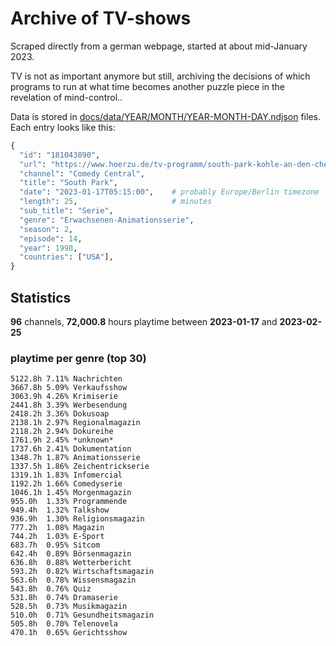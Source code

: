 # Archive of TV-shows

Scraped directly from a german webpage, started at about mid-January 2023.

TV is not as important anymore but still, archiving the decisions of which programs to run at what time
becomes another puzzle piece in the revelation of mind-control.. 

Data is stored in [docs/data/YEAR/MONTH/YEAR-MONTH-DAY.ndjson](docs/data/) files. 
Each entry looks like this:

```python
{
  "id": "181043890", 
  "url": "https://www.hoerzu.de/tv-programm/south-park-kohle-an-den-chefkoch/bid_181043890/", 
  "channel": "Comedy Central", 
  "title": "South Park", 
  "date": "2023-01-17T05:15:00",    # probably Europe/Berlin timezone 
  "length": 25,                     # minutes 
  "sub_title": "Serie", 
  "genre": "Erwachsenen-Animationsserie", 
  "season": 2, 
  "episode": 14, 
  "year": 1998, 
  "countries": ["USA"],
}
```

## Statistics

**96** channels, **72,000.8** hours playtime between **2023-01-17** and **2023-02-25**


### playtime per genre (top 30)

    5122.8h 7.11% Nachrichten
    3667.8h 5.09% Verkaufsshow
    3063.9h 4.26% Krimiserie
    2441.8h 3.39% Werbesendung
    2418.2h 3.36% Dokusoap
    2138.1h 2.97% Regionalmagazin
    2118.2h 2.94% Dokureihe
    1761.9h 2.45% *unknown*
    1737.6h 2.41% Dokumentation
    1348.7h 1.87% Animationsserie
    1337.5h 1.86% Zeichentrickserie
    1319.1h 1.83% Infomercial
    1192.2h 1.66% Comedyserie
    1046.1h 1.45% Morgenmagazin
    955.0h  1.33% Programmende
    949.4h  1.32% Talkshow
    936.9h  1.30% Religionsmagazin
    777.2h  1.08% Magazin
    744.2h  1.03% E-Sport
    683.7h  0.95% Sitcom
    642.4h  0.89% Börsenmagazin
    636.8h  0.88% Wetterbericht
    593.2h  0.82% Wirtschaftsmagazin
    563.6h  0.78% Wissensmagazin
    543.8h  0.76% Quiz
    531.8h  0.74% Dramaserie
    528.5h  0.73% Musikmagazin
    510.0h  0.71% Gesundheitsmagazin
    505.8h  0.70% Telenovela
    470.1h  0.65% Gerichtsshow

